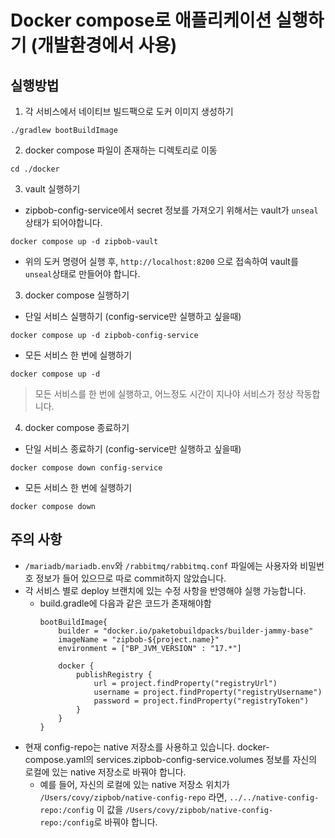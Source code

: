 # Docker compose로 애플리케이션 실행하기 (개발환경에서 사용)

## 실행방법

1. 각 서비스에서 네이티브 빌드팩으로 도커 이미지 생성하기
```
./gradlew bootBuildImage
```

2. docker compose 파일이 존재하는 디렉토리로 이동
```
cd ./docker
```

3. vault 실행하기
- zipbob-config-service에서 secret 정보를 가져오기 위해서는 vault가 `unseal` 상태가 되어야합니다.
```
docker compose up -d zipbob-vault
```
- 위의 도커 명령어 실행 후, `http://localhost:8200` 으로 접속하여 vault를 `unseal`상태로 만들어야 합니다.

3. docker compose 실행하기
- 단일 서비스 실행하기 (config-service만 실행하고 싶을때)
```
docker compose up -d zipbob-config-service
```
- 모든 서비스 한 번에 실행하기
```
docker compose up -d
```

> 모든 서비스를 한 번에 실행하고, 어느정도 시간이 지나야 서비스가 정상 작동합니다.

4. docker compose 종료하기
- 단일 서비스 종료하기 (config-service만 실행하고 싶을때)
```
docker compose down config-service
```
- 모든 서비스 한 번에 실행하기
```
docker compose down
```

## 주의 사항
- `/mariadb/mariadb.env`와 `/rabbitmq/rabbitmq.conf` 파일에는 사용자와 비밀번호 정보가 들어 있으므로 따로 commit하지 않았습니다.
- 각 서비스 별로 deploy 브랜치에 있는 수정 사항을 반영해야 실행 가능합니다. 
    - build.gradle에 다음과 같은 코드가 존재해야함
        ```
        bootBuildImage{
            builder = "docker.io/paketobuildpacks/builder-jammy-base"
            imageName = "zipbob-${project.name}"
            environment = ["BP_JVM_VERSION" : "17.*"]

            docker {
                publishRegistry {
                    url = project.findProperty("registryUrl")
                    username = project.findProperty("registryUsername")
                    password = project.findProperty("registryToken")
                }
            }
        }
        ```
- 현재 config-repo는 native 저장소를 사용하고 있습니다. docker-compose.yaml의 services.zipbob-config-service.volumes 정보를 자신의 로컬에 있는 native 저장소로 바꿔야 합니다.
    - 예를 들어, 자신의 로컬에 있는 native 저장소 위치가 `/Users/covy/zipbob/native-config-repo` 라면, `../../native-config-repo:/config` 이 값을 `/Users/covy/zipbob/native-config-repo:/config`로 바꿔야 합니다.

